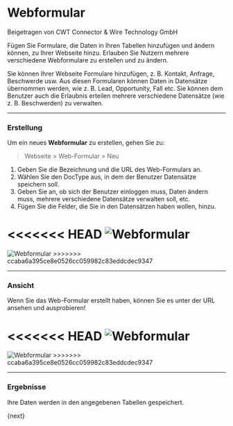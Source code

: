 # Webformular
<span class="text-muted contributed-by">Beigetragen von CWT Connector & Wire Technology GmbH</span>

Fügen Sie Formulare, die Daten in Ihren Tabellen hinzufügen und ändern können, zu Ihrer Webseite hinzu. Erlauben Sie Nutzern mehrere verschiedene Webformulare zu erstellen und zu ändern.

Sie können Ihrer Webseite Formulare hinzufügen, z. B. Kontakt, Anfrage, Beschwerde usw. Aus diesen Formularen können Daten in Datensätze übernommen werden, wie z. B. Lead, Opportunity, Fall etc. Sie können dem Benutzer auch die Erlaubnis erteilen mehrere verschiedene Datensätze (wie z. B. Beschwerden) zu verwalten.

* * *

### Erstellung

Um ein neues **Webformular** zu erstellen, gehen Sie zu:

> Webseite > Web-Formular > Neu

1. Geben Sie die Bezeichnung und die URL des Web-Formulars an.
2. Wählen Sie den DocType aus, in dem der Benutzer Datensätze speichern soll.
3. Geben Sie an, ob sich der Benutzer einloggen muss, Daten ändern muss, mehrere verschiedene Datensätze verwalten soll, etc.
4. Fügen Sie die Felder, die Sie in den Datensätzen haben wollen, hinzu.

<<<<<<< HEAD
<img class="screenshot" alt="Webformular" src="/docs/assets/img/website/web-form.png">
=======
<img class="screenshot" alt="Webformular" src="{{docs_base_url}}/assets/img/website/web-form.png">
>>>>>>> ccaba6a395ce8e0526cc059982c83eddcdec9347

* * *

### Ansicht

Wenn Sie das Web-Formular erstellt haben, können Sie es unter der URL ansehen und ausprobieren!

<<<<<<< HEAD
<img class="screenshot" alt="Webformular" src="/docs/assets/img/website/web-form-view.png">
=======
<img class="screenshot" alt="Webformular" src="{{docs_base_url}}/assets/img/website/web-form-view.png">
>>>>>>> ccaba6a395ce8e0526cc059982c83eddcdec9347

* * *

### Ergebnisse

Ihre Daten werden in den angegebenen Tabellen gespeichert.

{next}
